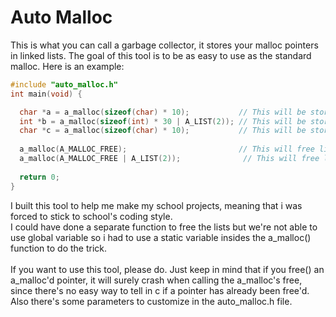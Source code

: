 # Auto Malloc

This is what you can call a garbage collector, it stores your malloc pointers in linked lists.
The goal of this tool is to be as easy to use as the standard malloc.
Here is an example:

```c
#include "auto_malloc.h"
int main(void) {

  char *a = a_malloc(sizeof(char) * 10);           // This will be stored in list 0 (if no list is specified, list 0 is default)
  int *b = a_malloc(sizeof(int) * 30 | A_LIST(2)); // This will be stored in list 2
  char *c = a_malloc(sizeof(char) * 10);           // This will be stored in list 0
  
  a_malloc(A_MALLOC_FREE);                         // This will free list 0 (list 2 pointers are still usable)
  a_malloc(A_MALLOC_FREE | A_LIST(2));              // This will free list 2
  
  return 0;
}
```

I built this tool to help me make my school projects, meaning that i was forced to stick to school's coding style.\
I could have done a separate function to free the lists but we're not able to use global variable so i had to use a static variable insides the a_malloc() function to do the trick.\
\
If you want to use this tool, please do. Just keep in mind that if you free() an a_malloc'd pointer, it will surely crash when calling the a_malloc's free, since there's no easy way to tell in c if a pointer has already been free'd. Also there's some parameters to customize in the auto_malloc.h file.
